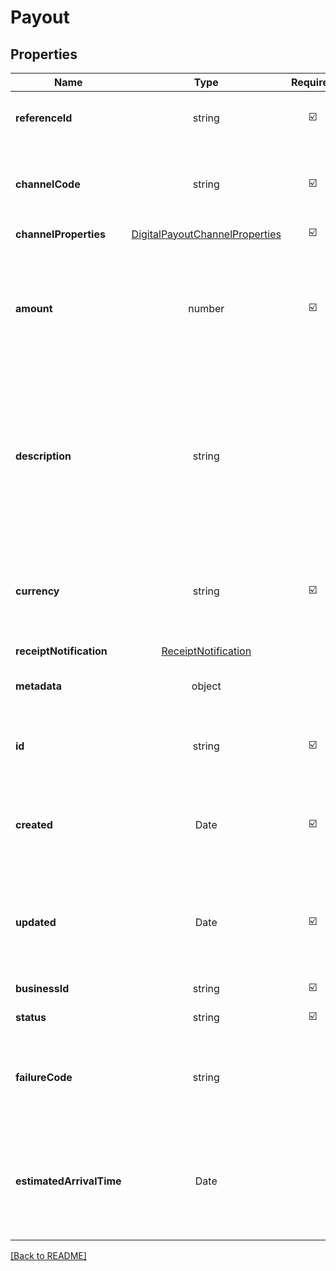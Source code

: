 # Payout



## Properties

| Name | Type | Required | Description | Examples |
|------------|:-------------:|:-------------:|-------------|:-------------:|
| **referenceId** |string | ☑️ | A client defined payout identifier | | |
| **channelCode** |string | ☑️ | Channel code of selected destination bank or e-wallet | | |
| **channelProperties** |[DigitalPayoutChannelProperties](DigitalPayoutChannelProperties.md) | ☑️ |  | | |
| **amount** |number | ☑️ | Amount to be sent to the destination account and should be a multiple of the minimum increment for the selected channel | | |
| **description** |string |  | Description to send with the payout, the recipient may see this e.g., in their bank statement (if supported) or in email receipts we send on your behalf | | |
| **currency** |string | ☑️ | Currency of the destination channel using ISO-4217 currency code | | |
| **receiptNotification** |[ReceiptNotification](ReceiptNotification.md) |  |  | | |
| **metadata** |object |  | Object of additional information you may use | | |
| **id** |string | ☑️ | Xendit-generated unique identifier for each payout | | |
| **created** |Date | ☑️ | The time payout was created on Xendit\&#39;s system, in ISO 8601 format | | |
| **updated** |Date | ☑️ | The time payout was last updated on Xendit\&#39;s system, in ISO 8601 format | | |
| **businessId** |string | ☑️ | Xendit Business ID | | |
| **status** |string | ☑️ | Status of payout | | |
| **failureCode** |string |  | If the Payout failed, we include a failure code for more details on the failure. | | |
| **estimatedArrivalTime** |Date |  | Our estimated time on to when your payout is reflected to the destination account | | |



[[Back to README]](../../README.md)